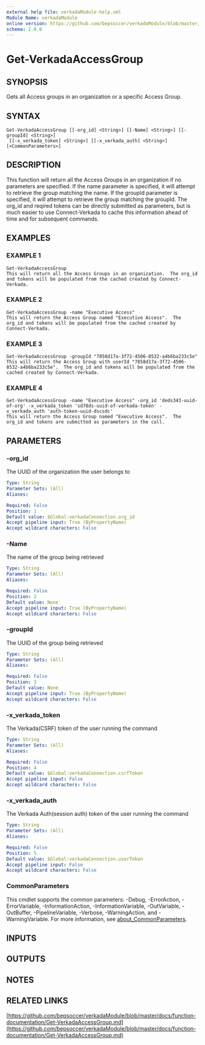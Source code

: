 ```yaml
---
external help file: verkadaModule-help.xml
Module Name: verkadaModule
online version: https://github.com/bepsoccer/verkadaModule/blob/master/docs/function-documentation/Get-VerkadaAccessGroup.md
schema: 2.0.0
---
```


# Get-VerkadaAccessGroup

## SYNOPSIS
Gets all Access groups in an organization or a specific Access Group.

## SYNTAX

```
Get-VerkadaAccessGroup [[-org_id] <String>] [[-Name] <String>] [[-groupId] <String>]
 [[-x_verkada_token] <String>] [[-x_verkada_auth] <String>] [<CommonParameters>]
```

## DESCRIPTION
This function will return all the Access Groups in an organization if no parameters are specified. 
If the name parameter is specified, it will attempt to retrieve the group matching the name. 
If the groupId parameter is specified, it will attempt to retrieve the group matching the groupId.
The org_id and reqired tokens can be directly submitted as parameters, but is much easier to use Connect-Verkada to cache this information ahead of time and for subsequent commands.

## EXAMPLES

### EXAMPLE 1
```
Get-VerkadaAccessGroup
This will return all the Access Groups in an organization.  The org_id and tokens will be populated from the cached created by Connect-Verkada.
```

### EXAMPLE 2
```
Get-VerkadaAccessGroup -name "Executive Access"
This will return the Access Group named "Executive Access".  The org_id and tokens will be populated from the cached created by Connect-Verkada.
```

### EXAMPLE 3
```
Get-VerkadaAccessGroup -groupId "7858d17a-3f72-4506-8532-a4b6ba233c5e"
This will return the Access Group with userId "7858d17a-3f72-4506-8532-a4b6ba233c5e".  The org_id and tokens will be populated from the cached created by Connect-Verkada.
```

### EXAMPLE 4
```
Get-VerkadaAccessGroup -name "Executive Access" -org_id 'deds343-uuid-of-org' -x_verkada_token 'sd78ds-uuid-of-verkada-token' -x_verkada_auth 'auth-token-uuid-dscsdc'
This will return the Access Group named "Executive Access".  The org_id and tokens are submitted as parameters in the call.
```

## PARAMETERS

### -org_id
The UUID of the organization the user belongs to

```yaml
Type: String
Parameter Sets: (All)
Aliases:

Required: False
Position: 1
Default value: $Global:verkadaConnection.org_id
Accept pipeline input: True (ByPropertyName)
Accept wildcard characters: False
```

### -Name
The name of the group being retrieved

```yaml
Type: String
Parameter Sets: (All)
Aliases:

Required: False
Position: 2
Default value: None
Accept pipeline input: True (ByPropertyName)
Accept wildcard characters: False
```

### -groupId
The UUID of the group being retrieved

```yaml
Type: String
Parameter Sets: (All)
Aliases:

Required: False
Position: 3
Default value: None
Accept pipeline input: True (ByPropertyName)
Accept wildcard characters: False
```

### -x_verkada_token
The Verkada(CSRF) token of the user running the command

```yaml
Type: String
Parameter Sets: (All)
Aliases:

Required: False
Position: 4
Default value: $Global:verkadaConnection.csrfToken
Accept pipeline input: False
Accept wildcard characters: False
```

### -x_verkada_auth
The Verkada Auth(session auth) token of the user running the command

```yaml
Type: String
Parameter Sets: (All)
Aliases:

Required: False
Position: 5
Default value: $Global:verkadaConnection.userToken
Accept pipeline input: False
Accept wildcard characters: False
```

### CommonParameters
This cmdlet supports the common parameters: -Debug, -ErrorAction, -ErrorVariable, -InformationAction, -InformationVariable, -OutVariable, -OutBuffer, -PipelineVariable, -Verbose, -WarningAction, and -WarningVariable. For more information, see [about_CommonParameters](http://go.microsoft.com/fwlink/?LinkID=113216).

## INPUTS

## OUTPUTS

## NOTES

## RELATED LINKS

[https://github.com/bepsoccer/verkadaModule/blob/master/docs/function-documentation/Get-VerkadaAccessGroup.md](https://github.com/bepsoccer/verkadaModule/blob/master/docs/function-documentation/Get-VerkadaAccessGroup.md)

